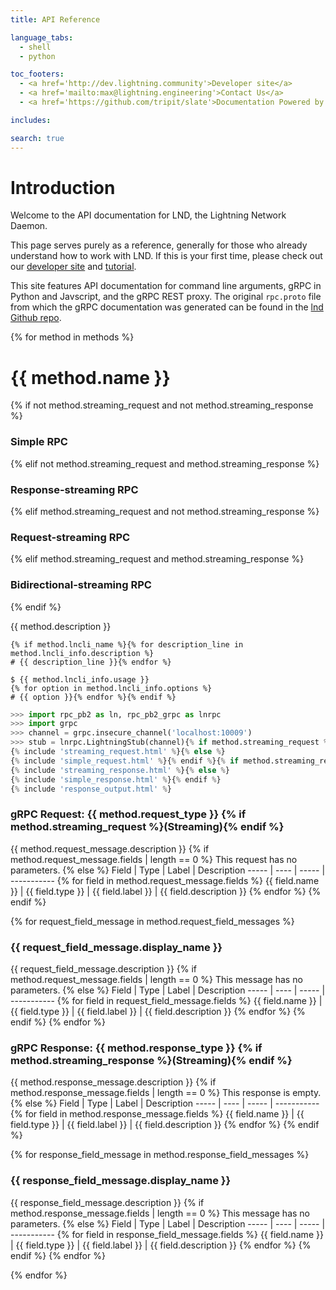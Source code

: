 ```yaml
---
title: API Reference

language_tabs:
  - shell
  - python

toc_footers:
  - <a href='http://dev.lightning.community'>Developer site</a>
  - <a href='mailto:max@lightning.engineering'>Contact Us</a>
  - <a href='https://github.com/tripit/slate'>Documentation Powered by Slate</a>

includes:

search: true
---
```


# Introduction

Welcome to the API documentation for LND, the Lightning Network
Daemon.

This page serves purely as a reference, generally for those who already
understand how to work with LND. If this is your first time, please check out
our [developer site](https://dev.lightning.community) and
[tutorial](https://dev.lightning.community/tutorial).

This site features API documentation for command line arguments, gRPC in Python
and Javscript, and the gRPC REST proxy. The original `rpc.proto` file from which
the gRPC documentation was generated can be found in the [lnd Github
repo](https://github.com/lightningnetwork/lnd/blob/master/lnrpc/rpc.proto).

{% for method in methods %}

# {{ method.name }}
{% if not method.streaming_request and not method.streaming_response %}
### Simple RPC
{% elif not method.streaming_request and method.streaming_response %}
### Response-streaming RPC
{% elif method.streaming_request and not method.streaming_response %}
### Request-streaming RPC
{% elif method.streaming_request and method.streaming_response %}
### Bidirectional-streaming RPC
{% endif %}

{{ method.description }}

```shell
{% if method.lncli_name %}{% for description_line in method.lncli_info.description %}
# {{ description_line }}{% endfor %}

$ {{ method.lncli_info.usage }}
{% for option in method.lncli_info.options %}
# {{ option }}{% endfor %}{% endif %}
```

```python
>>> import rpc_pb2 as ln, rpc_pb2_grpc as lnrpc
>>> import grpc
>>> channel = grpc.insecure_channel('localhost:10009')
>>> stub = lnrpc.LightningStub(channel){% if method.streaming_request %}
{% include 'streaming_request.html' %}{% else %}
{% include 'simple_request.html' %}{% endif %}{% if method.streaming_response %}
{% include 'streaming_response.html' %}{% else %}
{% include 'simple_response.html' %}{% endif %}
{% include 'response_output.html' %}
```

### gRPC Request: {{ method.request_type }} {% if method.streaming_request %}(Streaming){% endif %}

{{ method.request_message.description }}
{% if method.request_message.fields | length == 0 %}
This request has no parameters.
{% else %}
Field | Type | Label | Description
----- | ---- | ----- | ----------- {% for field in method.request_message.fields %}
{{ field.name }} | {{ field.type }} | {{ field.label }} | {{ field.description }} {% endfor %}
{% endif %}

{% for request_field_message in method.request_field_messages %}
### {{ request_field_message.display_name }}
{{ request_field_message.description }}
{% if method.request_message.fields | length == 0 %}
This message has no parameters.
{% else %}
Field | Type | Label | Description
----- | ---- | ----- | ----------- {% for field in request_field_message.fields %}
{{ field.name }} | {{ field.type }} | {{ field.label }} | {{ field.description }} {% endfor %}
{% endif %}
{% endfor %}

### gRPC Response: {{ method.response_type }} {% if method.streaming_response %}(Streaming){% endif %}

{{ method.response_message.description }}
{% if method.response_message.fields | length == 0 %}
This response is empty.
{% else %}
Field | Type | Label | Description
----- | ---- | ----- | ----------- {% for field in method.response_message.fields %}
{{ field.name }} | {{ field.type }} | {{ field.label }} | {{ field.description }} {% endfor %}
{% endif %}

{% for response_field_message in method.response_field_messages %}
### {{ response_field_message.display_name }}
{{ response_field_message.description }}
{% if method.response_message.fields | length == 0 %}
This message has no parameters.
{% else %}
Field | Type | Label | Description
----- | ---- | ----- | ----------- {% for field in response_field_message.fields %}
{{ field.name }} | {{ field.type }} | {{ field.label }} | {{ field.description }} {% endfor %}
{% endif %}
{% endfor %}

{% endfor %}
